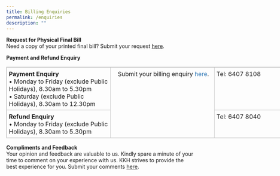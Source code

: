 ```yaml
---
title: Billing Enquiries
permalink: /enquiries
description: ""
---
```

**Request for Physical Final Bill** <br>
Need a copy of your printed final bill? Submit your request [here](https://form.gov.sg/61765cb2f16712001311a0bb).

**Payment and Refund Enquiry**

<table align="center" class="ms-rteTable-default" cellspacing="0" style="box-sizing: border-box; border: 1px solid rgb(198, 198, 198); border-collapse: collapse; border-spacing: 0px; background-color: transparent; width: 835.231px;"><tbody style="box-sizing: border-box;"><tr class="ms-rteTableEvenRow-default" style="box-sizing: border-box;"><td class="ms-rteTableEvenCol-default" style="box-sizing: border-box; padding: 7px 5px 6px; vertical-align: top; border: 1px solid rgb(198, 198, 198); width: 281px;">​<strong style="box-sizing: border-box; font-weight: 700;">Payment Enquiry</strong><br style="box-sizing: border-box;">• Monday to Friday (exclude Public Holidays), 8.30am to 5.30pm<br style="box-sizing: border-box;">• Saturday (exclude Public Holidays), 8.30am to 12.30pm<br style="box-sizing: border-box;"></td><td class="ms-rteTableOddCol-default" rowspan="2" style="box-sizing: border-box; padding: 7px 5px 6px; vertical-align: top; border: 1px solid rgb(198, 198, 198); width: 281px; text-align: center;">​ Submit your billing enquiry<span>&nbsp;</span><a href="https://form.gov.sg/607e5be8145bfa00122931bd" target="_blank" style="box-sizing: border-box; color: rgb(51, 122, 183); text-decoration: none; background-color: transparent;">here</a>.</td><td class="ms-rteTableEvenCol-default" style="box-sizing: border-box; padding: 7px 5px 6px; vertical-align: top; border: 1px solid rgb(198, 198, 198); width: 281px;">​Tel: 6407 8108</td></tr><tr class="ms-rteTableOddRow-default" style="box-sizing: border-box;"><td class="ms-rteTableEvenCol-default" style="box-sizing: border-box; padding: 7px 5px 6px; vertical-align: top; border: 1px solid rgb(198, 198, 198);">​<strong style="box-sizing: border-box; font-weight: 700;">Refund Enquiry</strong><br style="box-sizing: border-box;">• Monday to Friday (exclude Public Holidays), 8.30am to 5.30pm</td><td class="ms-rteTableOddCol-default" style="box-sizing: border-box; padding: 7px 5px 6px; vertical-align: top; border: 1px solid rgb(198, 198, 198);">Tel: 6407 8040​</td></tr></tbody></table>

**Compliments and Feedback**
<br>Your opinion and feedback are valuable to us. Kindly spare a minute of your time to comment on your experience with us. KKH strives to provide the best experience for you. Submit your comments [here](https://form.gov.sg/5ee64839c874b200134f59d2).